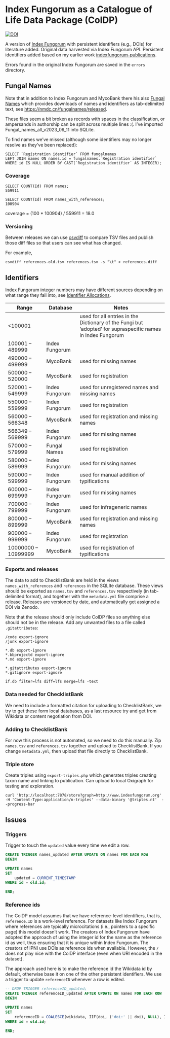 # Index Fungorum as a Catalogue of Life Data Package (ColDP)

[![DOI](https://zenodo.org/badge/DOI/10.5281/zenodo.7211135.svg)](https://doi.org/10.5281/zenodo.7211135)

A version of [Index Fungorum](http://www.indexfungorum.org) with persistent identifiers (e.g., DOIs) for literature added. Original data harvested via Index Fungorum API. Persistent identifiers added based on my earlier work [indexfungorum-publications](https://github.com/rdmpage/indexfungorum-publications).

Errors found in the original Index Fungorum are saved in the `errors` directory.

## Fungal Names

Note that in addition to Index Fungorum and MycoBank there his also [Fungal Names](https://nmdc.cn/fungalnames/) which provides downloads of names and identifiers as tab-delimited text, see https://nmdc.cn/fungalnames/released.

These files seem a bit broken as records with spaces in the classification, or ampersands in authorship can be split across multiple lines :(. I’ve imported Fungal_names_all_v2023_09_11 into SQLite.

To find names we’ve missed (although some identifiers may no longer resolve as they’ve been replaced):

```
SELECT `Registration identifier` FROM fungalnames
LEFT JOIN names ON names.id = fungalnames.`Registration identifier`
WHERE id IS NULL ORDER BY CAST(`Registration identifier` AS INTEGER);
```

### Coverage

```
SELECT COUNT(Id) FROM names;
559911
```

```
SELECT COUNT(Id) FROM names_with_references;
100904
```

coverage = (100 * 100904) / 559911 = 18.0

### Versioning

Between releases we can use [csvdiff](https://github.com/aswinkarthik/csvdiff) to compare TSV files and publish those diff files so that users can see what has changed.

For example,

```
csvdiff references-old.tsv references.tsv -s "\t" > references.diff
```


## Identifiers

Index Fungorum integer numbers may have different sources depending on what range they fall into, see [Identifier Allocations](https://www.indexfungorum.org/names/IndexFungorumIdentifierAllocation.htm).

| Range | Database | Notes |
|--|--|--|
|<100001 | | used for all entries in the Dictionary of the Fungi  but ‘adopted’ for supraspecific names in Index Fungorum |
|100001 – 489999 | Index Fungorum | |
|490000 – 499999 | MycoBank |used for missing names
|500000 – 520000 | MycoBank |used for registration
|520001 – 549999 | Index Fungorum |used for unregistered names and missing names|
|550000 – 559999 | Index Fungorum |used for registration|
|560000 – 566348 | MycoBank |used for registration and missing names|
|566349 – 569999 | Index Fungorum |used for missing names|
|570000 – 579999 | Fungal Names |used for registration|
|580000 – 589999 | Index Fungorum |used for missing names|
|590000 – 599999 | Index Fungorum |used for manual addition of typifications|
|600000 – 699999 | Index Fungorum |used for missing names|
|700000 – 799999 | Index Fungorum |used for infrageneric names|
|800000 – 899999 | MycoBank |used for registration and missing names|
|900000 – 999999 | Index Fungorum |used for registration|
|10000000 – 10999999 | MycoBank |used for registration of typifications|

### Exports and releases

The data to add to ChecklistBank are held in the views `names_with_references` and `references` in the SQLIte database. These views should be exported as `names.tsv` and `references.tsv` respectively (in tab-delimited format), and together with the `metadata.yml` file comprise a release. Releases are versioned by date, and automatically get assigned a DOI via Zenodo. 

Note that the release should only include ColDP files so anything else should not be in the release. Add any unwanted files to a file called `.gitattributes`:

```
/code export-ignore
/junk export-ignore

*.db export-ignore
*.bbprojectd export-ignore
*.md export-ignore

*.gitattributes export-ignore
*.gitignore export-ignore

if.db filter=lfs diff=lfs merge=lfs -text
```

### Data needed for ChecklistBank

We need to include a formatted citation for uploading to ChecklistBank, we try to get these form local databases, as a last resource try and get from Wikidata or content negotiation from DOI.

### Adding to ChecklistBank

For now this process is not automated, so we need to do this manually. Zip `names.tsv` and `references.tsv` together and upload to ChecklistBank. If you change `metadata.yml`, then upload that file directly to ChecklistBank.

### Triple store

Create triples using `export-triples.php` which generates triples creating taxon name and linking to publication. Can upload to local Oxigraph for testing and exploration. 

```
curl 'http://localhost:7878/store?graph=http://www.indexfungorum.org' -H 'Content-Type:application/n-triples' --data-binary '@triples.nt'  --progress-bar
```

## Issues

### Triggers

Trigger to touch the `updated` value every time we edit a row.

```sql
CREATE TRIGGER names_updated AFTER UPDATE ON names FOR EACH ROW
BEGIN

UPDATE names
SET
    updated = CURRENT_TIMESTAMP
WHERE id = old.id;

END;
```

### Reference ids

The ColDP model assumes that we have reference-level identifiers, that is, `reference.ID` is a work-level reference. For datasets like Index Fungorum where references are typically microcitations (i.e., pointers to a specific page) this model doesn’t work. The creators of Index Fungorum have adopted the approach of using the integer id for the name as the reference id as well, thus ensuring that it is unique within Index Fungorum. The creators of IPNI use DOIs as reference ids when available. However, the `/` does not play nice with the ColDP interface (even when URI encoded in the dataset).

The approach used here is to make the reference id the Wikidata id by default, otherwise base it on one of the other persistent identifiers. We use a trigger to update `referenceID` whenever a row is edited. 

```sql
-- DROP TRIGGER referenceID_updated;
CREATE TRIGGER referenceID_updated AFTER UPDATE ON names FOR EACH ROW
BEGIN

UPDATE names
SET
    referenceID = COALESCE(wikidata, IIF(doi, ('doi:' || doi), NULL), IIF(handle, ('hdl:' || handle), NULL), IIF(jstor, ('jstor:' || jstor), NULL), IIF(biostor, ('biostor:' || biostor), NULL), url, pdf)
WHERE id = old.id;

END;
```


